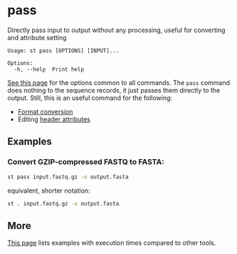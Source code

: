 # pass
Directly pass input to output without any processing, useful for converting and
attribute setting

```
Usage: st pass [OPTIONS] [INPUT]...

Options:
  -h, --help  Print help
```
[See this page](opts.md) for the options common to all commands.
The `pass` command does nothing to the sequence records, it just passes them
directly to the output. Still, this is an useful command for the following:

* [Format conversion](formats.md)
* Editing [header attributes](attributes.md)

## Examples

### Convert GZIP-compressed FASTQ to FASTA:

```bash
st pass input.fastq.gz -o output.fasta
```

equivalent, shorter notation:

```bash
st . input.fastq.gz -o output.fasta
```

## More

[This page](comparison.md#pass) lists examples with execution times compared
to other tools.
